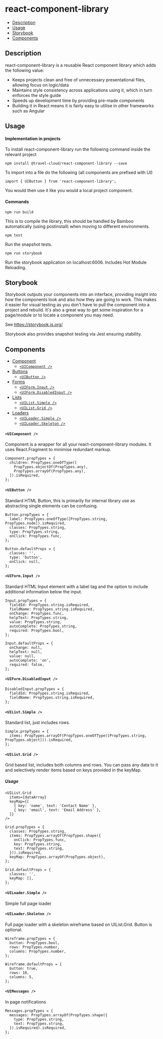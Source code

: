 # react-component-library

* [Description](#description)
* [Usage](#usage)
* [Storybook](#storybook)
* [Components](#components)

## Description

react-component-library is a reusable React component library which adds the following value:
* Keeps projects clean and free of unnecessary presentational files, allowing focus on logic/data
* Maintains style consistency across applications using it, which in turn enforces the style guide
* Speeds up development time by providing pre-made components
* Building it in React means it is fairly easy to utilise in other frameworks such as Angular

## Usage

#### Implementation in projects

To install react-component-library run the following command inside the relevant project

    npm install @travel-cloud/react-component-library --save

To import into a file do the following (all components are prefixed with UI)

    import { UIButton } from 'react-component-library';

You would then use it like you would a local project component.

#### Commands

    npm run build

This is to compile the library, this should be handled by Bamboo automatically (using postinstall)
when moving to different environments.

    npm test

Run the snapshot tests.

    npm run storybook

Run the storybook application on localhost:6006. Includes Hot Module Reloading.

## Storybook

Storybook outputs your components into an interface, providing insight into how the components look
and also how they are going to work. This makes it easier for visual testing as you
don't have to pull the component into a project and rebuild. It's also a great way to get some
inspiration for a page/module or to locate a component you may need.

See https://storybook.js.org/

Storybook also provides snapshot testing via Jest ensuring stability.

## Components

* [Component](#component)
  + [`<UIComponent />`](#uicomponent-)
* [Buttons](#buttons)
  + [`<UIButton />`](#uibutton-)
* [Forms](#forms)
  + [`<UIForm.Input />`](#uiforminput-)
  + [`<UIForm.DisabledInput />`](#uiformdisabledinput-)
* [Lists](#lists)
  + [`<UIList.Simple />`](#uilistsimple-)
  + [`<UIList.Grid />`](#uilistgrid-)
* [Loaders](#loaders)
  + [`<UILoader.Simple />`](#uiloaderskeleton-)
  + [`<UILoader.Skeleton />`](#uiloaderskeleton-)

#### `<UIComponent />`

Component is a wrapper for all your react-component-library modules.
It uses React.Fragment to minimise redundant markup.

    Component.propTypes = {
      children: PropTypes.oneOfType([
        PropTypes.objectOf(PropTypes.any),
        PropTypes.arrayOf(PropTypes.any),
      ]).isRequired,
    };
    
#### `<UIButton />`

Standard HTML Button, this is primarily for internal library use as abstracting single elements
can be confusing.

    Button.propTypes = {
      label: PropTypes.oneOfType([PropTypes.string, PropTypes.node]).isRequired,
      classes: PropTypes.string,
      type: PropTypes.string,
      onClick: PropTypes.func,
    };
    
    Button.defaultProps = {
      classes: '',
      type: 'button',
      onClick: null,
    };

#### `<UIForm.Input />`

Standard HTML Input element with a label tag and the option to include 
additional information below the input.  

    Input.propTypes = {
      fieldId: PropTypes.string.isRequired,
      fieldName: PropTypes.string.isRequired,
      onChange: PropTypes.func,
      helpText: PropTypes.string,
      value: PropTypes.string,
      autoComplete: PropTypes.string,
      required: PropTypes.bool,
    };
    
    Input.defaultProps = {
      onChange: null,
      helpText: null,
      value: null,
      autoComplete: 'on',
      required: false,
    };

#### `<UIForm.DisabledInput />`

    DisabledInput.propTypes = {
      fieldId: PropTypes.string.isRequired,
      fieldName: PropTypes.string.isRequired,
    };

#### `<UIList.Simple />`

Standard list, just includes rows.

    Simple.propTypes = {
      items: PropTypes.arrayOf(PropTypes.oneOfType([PropTypes.string, PropTypes.object])).isRequired,
    };

#### `<UIList.Grid />`

Grid based list, includes both columns and rows. You can pass any data to it
and selectively render items based on keys provided in the keyMap.

##### Usage

    <UIList.Grid
      items={dataArray}
      keyMap={[
        { key: 'name', text: 'Contact Name' },
        { key: 'email', text: 'Email Address' },
      ]}
    />

    Grid.propTypes = {
      classes: PropTypes.string,
      items: PropTypes.arrayOf(PropTypes.shape({
        onClick: PropTypes.func,
        key: PropTypes.string,
        text: PropTypes.string,
      })).isRequired,
      keyMap: PropTypes.arrayOf(PropTypes.object),
    };
    
    Grid.defaultProps = {
      classes: '',
      keyMap: [],
    };

#### `<UILoader.Simple />`

Simple full page loader

#### `<UILoader.Skeleton />`

Full page loader with a skeleton wireframe based on UIList.Grid. Button is optional.

    Wireframe.propTypes = {
      button: PropTypes.bool,
      rows: PropTypes.number,
      columns: PropTypes.number,
    };
    
    Wireframe.defaultProps = {
      button: true,
      rows: 10,
      columns: 5,
    };

#### `<UIMessages />`

In page notifications

    Messages.propTypes = {
      messages: PropTypes.arrayOf(PropTypes.shape({
        type: PropTypes.string,
        text: PropTypes.string,
      }).isRequired).isRequired,
    };
